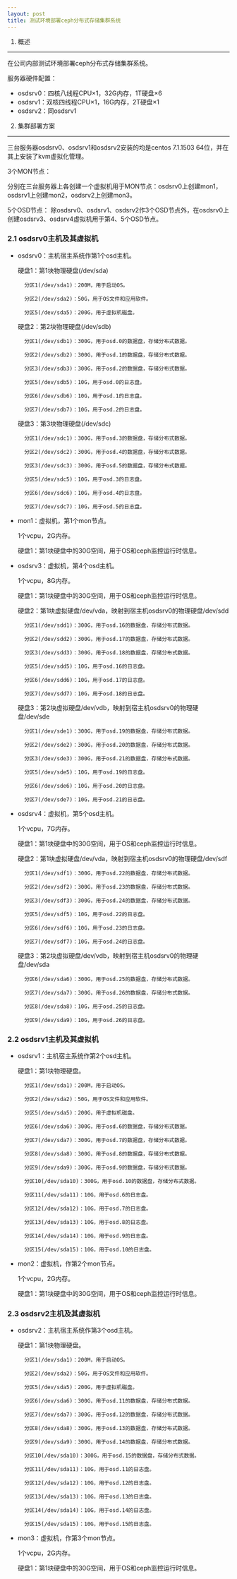 ```yaml
---
layout: post
title: 测试环境部署ceph分布式存储集群系统
---
```

1. 概述 
-------

在公司内部测试环境部署ceph分布式存储集群系统。

服务器硬件配置：

- osdsrv0：四核八线程CPU×1，32G内存，1T硬盘×6
- osdsrv1：双核四线程CPU×1，16G内存，2T硬盘×1
- osdsrv2：同osdsrv1

2. 集群部署方案
---------------

三台服务器osdsrv0、osdsrv1和osdsrv2安装的均是centos 7.1.1503 64位，并在其上安装了kvm虚拟化管理。

3个MON节点：

分别在三台服务器上各创建一个虚拟机用于MON节点：osdsrv0上创建mon1，osdsrv1上创建mon2，osdsrv2上创建mon3。

5个OSD节点：
除osdsrv0、osdsrv1、osdsrv2作3个OSD节点外，在osdsrv0上创建osdsrv3、osdsrv4虚拟机用于第4、5个OSD节点。

### 2.1 osdsrv0主机及其虚拟机

- osdsrv0：主机宿主系统作第1个osd主机。

    硬盘1：第1块物理硬盘(/dev/sda)
        
        分区1(/dev/sda1)：200M，用于启动OS。

        分区2(/dev/sda2)：50G，用于OS文件和应用软件。

        分区5(/dev/sda5)：200G，用于虚拟机磁盘。

    硬盘2：第2块物理硬盘(/dev/sdb)

        分区1(/dev/sdb1)：300G，用于osd.0的数据盘，存储分布式数据。

        分区2(/dev/sdb2)：300G，用于osd.1的数据盘，存储分布式数据。

        分区3(/dev/sdb3)：300G，用于osd.2的数据盘，存储分布式数据。

        分区5(/dev/sdb5)：10G，用于osd.0的日志盘。

        分区6(/dev/sdb6)：10G，用于osd.1的日志盘。

        分区7(/dev/sdb7)：10G，用于osd.2的日志盘。

    硬盘3：第3块物理硬盘(/dev/sdc)

        分区1(/dev/sdc1)：300G，用于osd.3的数据盘，存储分布式数据。

        分区2(/dev/sdc2)：300G，用于osd.4的数据盘，存储分布式数据。

        分区3(/dev/sdc3)：300G，用于osd.5的数据盘，存储分布式数据。

        分区5(/dev/sdc5)：10G，用于osd.3的日志盘。

        分区6(/dev/sdc6)：10G，用于osd.4的日志盘。

        分区7(/dev/sdc7)：10G，用于osd.5的日志盘。

- mon1：虚拟机，第1个mon节点。

    1个vcpu，2G内存。

    硬盘1：第1块硬盘中的30G空间，用于OS和ceph监控运行时信息。

- osdsrv3：虚拟机，第4个osd主机。

    1个vcpu，8G内存。

    硬盘1：第1块硬盘中的30G空间，用于OS和ceph监控运行时信息。

    硬盘2：第1块虚拟硬盘/dev/vda，映射到宿主机osdsrv0的物理硬盘/dev/sdd

        分区1(/dev/sdd1)：300G，用于osd.16的数据盘，存储分布式数据。

        分区2(/dev/sdd2)：300G，用于osd.17的数据盘，存储分布式数据。

        分区3(/dev/sdd3)：300G，用于osd.18的数据盘，存储分布式数据。

        分区5(/dev/sdd5)：10G，用于osd.16的日志盘。

        分区6(/dev/sdd6)：10G，用于osd.17的日志盘。

        分区7(/dev/sdd7)：10G，用于osd.18的日志盘。


    硬盘3：第2块虚拟硬盘/dev/vdb，映射到宿主机osdsrv0的物理硬盘/dev/sde

        分区1(/dev/sde1)：300G，用于osd.19的数据盘，存储分布式数据。

        分区2(/dev/sde2)：300G，用于osd.20的数据盘，存储分布式数据。

        分区3(/dev/sde3)：300G，用于osd.21的数据盘，存储分布式数据。

        分区5(/dev/sde5)：10G，用于osd.19的日志盘。

        分区6(/dev/sde6)：10G，用于osd.20的日志盘。

        分区7(/dev/sde7)：10G，用于osd.21的日志盘。

- osdsrv4：虚拟机，第5个osd主机。

    1个vcpu，7G内存。

    硬盘1：第1块硬盘中的30G空间，用于OS和ceph监控运行时信息。

    硬盘2：第1块虚拟硬盘/dev/vda，映射到宿主机osdsrv0的物理硬盘/dev/sdf

        分区1(/dev/sdf1)：300G，用于osd.22的数据盘，存储分布式数据。

        分区2(/dev/sdf2)：300G，用于osd.23的数据盘，存储分布式数据。

        分区3(/dev/sdf3)：300G，用于osd.24的数据盘，存储分布式数据。

        分区5(/dev/sdf5)：10G，用于osd.22的日志盘。

        分区6(/dev/sdf6)：10G，用于osd.23的日志盘。

        分区7(/dev/sdf7)：10G，用于osd.24的日志盘。


    硬盘3：第2块虚拟硬盘/dev/vdb，映射到宿主机osdsrv0的物理硬盘/dev/sda

        分区6(/dev/sda6)：300G，用于osd.25的数据盘，存储分布式数据。

        分区7(/dev/sda7)：300G，用于osd.26的数据盘，存储分布式数据。

        分区8(/dev/sda8)：10G，用于osd.25的日志盘。

        分区9(/dev/sda9)：10G，用于osd.26的日志盘。


### 2.2 osdsrv1主机及其虚拟机

- osdsrv1：主机宿主系统作第2个osd主机。

    硬盘1：第1块物理硬盘。
        
        分区1(/dev/sda1)：200M，用于启动OS。

        分区2(/dev/sda2)：50G，用于OS文件和应用软件。

        分区5(/dev/sda5)：200G，用于虚拟机磁盘。

        分区6(/dev/sda6)：300G，用于osd.6的数据盘，存储分布式数据。
        
        分区7(/dev/sda7)：300G，用于osd.7的数据盘，存储分布式数据。

        分区8(/dev/sda8)：300G，用于osd.8的数据盘，存储分布式数据。
        
        分区9(/dev/sda9)：300G，用于osd.9的数据盘，存储分布式数据。

        分区10(/dev/sda10)：300G，用于osd.10的数据盘，存储分布式数据。

        分区11(/dev/sda11)：10G，用于osd.6的日志盘。

        分区12(/dev/sda12)：10G，用于osd.7的日志盘。

        分区13(/dev/sda13)：10G，用于osd.8的日志盘。

        分区14(/dev/sda14)：10G，用于osd.9的日志盘。

        分区15(/dev/sda15)：10G，用于osd.10的日志盘。

- mon2：虚拟机，作第2个mon节点。

    1个vcpu，2G内存。

    硬盘1：第1块硬盘中的30G空间，用于OS和ceph监控运行时信息。

### 2.3 osdsrv2主机及其虚拟机

- osdsrv2：主机宿主系统作第3个osd主机。

    硬盘1：第1块物理硬盘。
        
        分区1(/dev/sda1)：200M，用于启动OS。

        分区2(/dev/sda2)：50G，用于OS文件和应用软件。

        分区5(/dev/sda5)：200G，用于虚拟机磁盘。

        分区6(/dev/sda6)：300G，用于osd.11的数据盘，存储分布式数据。
        
        分区7(/dev/sda7)：300G，用于osd.12的数据盘，存储分布式数据。

        分区8(/dev/sda8)：300G，用于osd.13的数据盘，存储分布式数据。
        
        分区9(/dev/sda9)：300G，用于osd.14的数据盘，存储分布式数据。

        分区10(/dev/sda10)：300G，用于osd.15的数据盘，存储分布式数据。

        分区11(/dev/sda11)：10G，用于osd.11的日志盘。

        分区12(/dev/sda12)：10G，用于osd.12的日志盘。

        分区13(/dev/sda13)：10G，用于osd.13的日志盘。

        分区14(/dev/sda14)：10G，用于osd.14的日志盘。

        分区15(/dev/sda15)：10G，用于osd.15的日志盘。

- mon3：虚拟机，作第3个mon节点。

    1个vcpu，2G内存。

    硬盘1：第1块硬盘中的30G空间，用于OS和ceph监控运行时信息。



